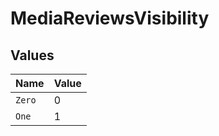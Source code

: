 # MediaReviewsVisibility


## Values

| Name   | Value  |
| ------ | ------ |
| `Zero` | 0      |
| `One`  | 1      |